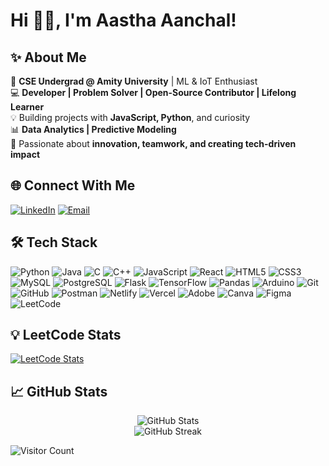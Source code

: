 # Hi 👋🏻, I'm Aastha Aanchal!

## ✨ About Me

🌟 **CSE Undergrad @ Amity University** | ML & IoT Enthusiast  
💻 **Developer | Problem Solver | Open-Source Contributor | Lifelong Learner**  
💡 Building projects with **JavaScript, Python**, and curiosity  
📊 **Data Analytics | Predictive Modeling**  
🤝 Passionate about **innovation, teamwork, and creating tech-driven impact**

## 🌐 Connect With Me

[![LinkedIn](https://img.shields.io/badge/LinkedIn-0A66C2?style=for-the-badge&logo=linkedin&logoColor=white)](https://linkedin.com/in/aastha-aanchal)
[![Email](https://img.shields.io/badge/Email-D14836?style=for-the-badge&logo=gmail&logoColor=white)](mailto:aaastha489@gmail.com)

## 🛠️ Tech Stack

![Python](https://img.shields.io/badge/Python-3776AB?style=for-the-badge&logo=python&logoColor=white)
![Java](https://img.shields.io/badge/Java-ED8B00?style=for-the-badge&logo=java&logoColor=white)
![C](https://img.shields.io/badge/C-00599C?style=for-the-badge&logo=c&logoColor=white)
![C++](https://img.shields.io/badge/C++-00599C?style=for-the-badge&logo=c%2B%2B&logoColor=white)
![JavaScript](https://img.shields.io/badge/JavaScript-F7DF1E?style=for-the-badge&logo=javascript&logoColor=black)
![React](https://img.shields.io/badge/React-20232A?style=for-the-badge&logo=react&logoColor=61DAFB)
![HTML5](https://img.shields.io/badge/HTML5-E34F26?style=for-the-badge&logo=html5&logoColor=white)
![CSS3](https://img.shields.io/badge/CSS3-1572B6?style=for-the-badge&logo=css3&logoColor=white)
![MySQL](https://img.shields.io/badge/MySQL-4479A1?style=for-the-badge&logo=mysql&logoColor=white)
![PostgreSQL](https://img.shields.io/badge/PostgreSQL-336791?style=for-the-badge&logo=postgresql&logoColor=white)
![Flask](https://img.shields.io/badge/Flask-000000?style=for-the-badge&logo=flask&logoColor=white)
![TensorFlow](https://img.shields.io/badge/TensorFlow-FF6F00?style=for-the-badge&logo=tensorflow&logoColor=white)
![Pandas](https://img.shields.io/badge/Pandas-150458?style=for-the-badge&logo=pandas&logoColor=white)
![Arduino](https://img.shields.io/badge/Arduino-00979D?style=for-the-badge&logo=arduino&logoColor=white)
![Git](https://img.shields.io/badge/Git-F05032?style=for-the-badge&logo=git&logoColor=white)
![GitHub](https://img.shields.io/badge/GitHub-181717?style=for-the-badge&logo=github&logoColor=white)
![Postman](https://img.shields.io/badge/Postman-FF6C37?style=for-the-badge&logo=postman&logoColor=white)
![Netlify](https://img.shields.io/badge/Netlify-00C7B7?style=for-the-badge&logo=netlify&logoColor=white)
![Vercel](https://img.shields.io/badge/Vercel-000000?style=for-the-badge&logo=vercel&logoColor=white)
![Adobe](https://img.shields.io/badge/Adobe-FF0000?style=for-the-badge&logo=adobe&logoColor=white)
![Canva](https://img.shields.io/badge/Canva-00C4CC?style=for-the-badge&logo=canva&logoColor=white)
![Figma](https://img.shields.io/badge/Figma-F24E1E?style=for-the-badge&logo=figma&logoColor=white)
![LeetCode](https://img.shields.io/badge/LeetCode-FFA116?style=for-the-badge&logo=leetcode&logoColor=white)


## 💡 LeetCode Stats

[![LeetCode Stats](https://leetcard.jacoblin.cool/AasthaAanchal03?theme=dark&font=Source%20Code%20Pro&ext=heatmap)](https://leetcode.com/AasthaAanchal03/)

## 📈 GitHub Stats

<p align="center">
  <img src="https://github-readme-stats.vercel.app/api?username=AasthaAanchal&show_icons=true&theme=radical" alt="GitHub Stats" />
  <br/>
  <img src="https://github-readme-streak-stats.herokuapp.com/?user=AasthaAanchal&theme=radical" alt="GitHub Streak" />
</p>

![Visitor Count](https://komarev.com/ghpvc/?username=AasthaAanchal&label=Profile%20views&color=0e75b6&style=flat)





